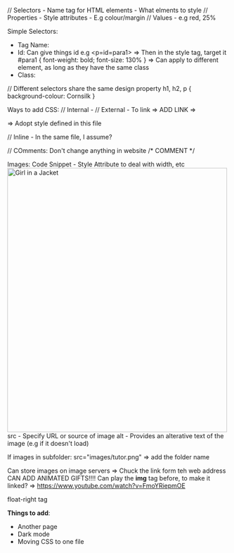 // Selectors - Name tag for HTML elements - What elments to style
// Properties - Style attributes - E.g colour/margin
// Values - e.g red, 25%


Simple Selectors:
- Tag Name:
- Id: Can give things id e.g <p=id=para1>
=> Then in the style tag, target it
#para1 {
    font-weight: bold;
    font-size: 130%
}
=> Can apply to different element, as long as they have the same class
- Class:

// Different selectors share the same design property
h1, h2, p {
    background-colour: Cornsilk
}

Ways to add CSS:
// Internal -
// External -
To link => ADD LINK =>
<link rel="stylesheet" href="mystyle.css"> => Adopt style defined in this file

// Inline - In the same file, I assume?

// COmments:
Don't change anything in website
/* COMMENT */

Images:
Code Snippet - 
Style Attribute to deal with width, etc
<img src= "img_girl.jpg" alt="Girl in a Jacket" style="width:500px; height:600px;">
src - Specify URL or source of image
alt - Provides an alterative text of the image (e.g if it doesn't load)

If images in subfolder:
src="images/tutor.png" => add the folder name

Can store images on image servers => Chuck the link form teh web address
CAN ADD ANIMATED GIFTS!!!!
Can play the **img** tag before, to make it linked? => https://www.youtube.com/watch?v=FmoYRiepmOE

float-right tag


**Things to add**:
- Another page
- Dark mode
- Moving CSS to one file